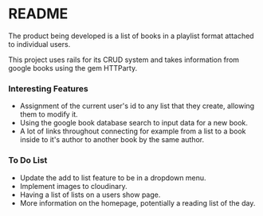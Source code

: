 # README

The product being developed is a list of books in a playlist format attached to individual users.

This project uses rails for its CRUD system and takes information from google books using the gem HTTParty. 


### Interesting Features

- Assignment of the current user's id to any list that they create, allowing them to modify it.
- Using the google book database search to input data for a new book.
- A lot of links throughout connecting for example from a list to a book inside to it's author to another book by the same author.




### To Do List

- Update the add to list feature to be in a dropdown menu.
- Implement images to cloudinary.
- Having a list of lists on a users show page.
- More information on the homepage, potentially a reading list of the day.

